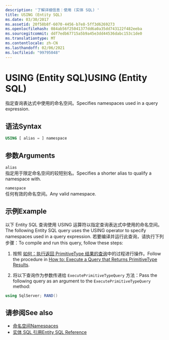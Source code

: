 ```yaml
---
description: '了解详细信息：使用 (实体 SQL) '
title: USING (Entity SQL)
ms.date: 03/30/2017
ms.assetid: 20f58b8f-6070-4456-b7e8-5ff3d6269273
ms.openlocfilehash: 084ab56f25041377dd6a0a35dd743122f482eeba
ms.sourcegitcommit: ddf7edb67715a5b9a45e3dd44536dabc153c1de0
ms.translationtype: MT
ms.contentlocale: zh-CN
ms.lasthandoff: 02/06/2021
ms.locfileid: "99795048"
---
```

# <a name="using-entity-sql"></a><span data-ttu-id="b766e-103">USING (Entity SQL)</span><span class="sxs-lookup"><span data-stu-id="b766e-103">USING (Entity SQL)</span></span>

<span data-ttu-id="b766e-104">指定查询表达式中使用的命名空间。</span><span class="sxs-lookup"><span data-stu-id="b766e-104">Specifies namespaces used in a query expression.</span></span>  
  
## <a name="syntax"></a><span data-ttu-id="b766e-105">语法</span><span class="sxs-lookup"><span data-stu-id="b766e-105">Syntax</span></span>  
  
```sql  
USING [ alias = ] namespace  
```  
  
## <a name="arguments"></a><span data-ttu-id="b766e-106">参数</span><span class="sxs-lookup"><span data-stu-id="b766e-106">Arguments</span></span>  

 `alias`  
 <span data-ttu-id="b766e-107">指定用于限定命名空间的较短别名。</span><span class="sxs-lookup"><span data-stu-id="b766e-107">Specifies a shorter alias to qualify a namespace with.</span></span>  
  
 `namespace`  
 <span data-ttu-id="b766e-108">任何有效的命名空间。</span><span class="sxs-lookup"><span data-stu-id="b766e-108">Any valid namespace.</span></span>  
  
## <a name="example"></a><span data-ttu-id="b766e-109">示例</span><span class="sxs-lookup"><span data-stu-id="b766e-109">Example</span></span>  

 <span data-ttu-id="b766e-110">以下 Entity SQL 查询使用 USING 运算符以指定查询表达式中使用的命名空间。</span><span class="sxs-lookup"><span data-stu-id="b766e-110">The following Entity SQL query uses the USING operator to specify namespaces used in a query expression.</span></span> <span data-ttu-id="b766e-111">若要编译并运行此查询，请执行下列步骤：</span><span class="sxs-lookup"><span data-stu-id="b766e-111">To compile and run this query, follow these steps:</span></span>  
  
1. <span data-ttu-id="b766e-112">按照 [如何：执行返回 PrimitiveType 结果的查询](../how-to-execute-a-query-that-returns-primitivetype-results.md)中的过程进行操作。</span><span class="sxs-lookup"><span data-stu-id="b766e-112">Follow the procedure in [How to: Execute a Query that Returns PrimitiveType Results](../how-to-execute-a-query-that-returns-primitivetype-results.md).</span></span>  
  
2. <span data-ttu-id="b766e-113">将以下查询作为参数传递给 `ExecutePrimitiveTypeQuery` 方法：</span><span class="sxs-lookup"><span data-stu-id="b766e-113">Pass the following query as an argument to the `ExecutePrimitiveTypeQuery` method:</span></span>  
  
```csharp
using SqlServer; RAND()  
```  
  
## <a name="see-also"></a><span data-ttu-id="b766e-114">请参阅</span><span class="sxs-lookup"><span data-stu-id="b766e-114">See also</span></span>

- [<span data-ttu-id="b766e-115">命名空间</span><span class="sxs-lookup"><span data-stu-id="b766e-115">Namespaces</span></span>](namespaces-entity-sql.md)
- [<span data-ttu-id="b766e-116">实体 SQL 引用</span><span class="sxs-lookup"><span data-stu-id="b766e-116">Entity SQL Reference</span></span>](entity-sql-reference.md)

